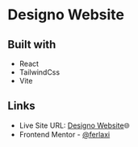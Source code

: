 # Designo Website

## Built with

- React
- TailwindCss
- Vite

## Links
- Live Site URL: [Designo Website](https://designo-ferlaxi.netlify.app/)🌐
- Frontend Mentor - [@ferlaxi](https://www.frontendmentor.io/profile/ferlaxi)
